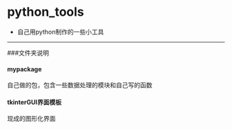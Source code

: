 # python_tools
 - 自己用python制作的一些小工具
------
###文件夹说明

#### mypackage
自己做的包，包含一些数据处理的模块和自己写的函数

#### tkinterGUI界面模板
现成的图形化界面

